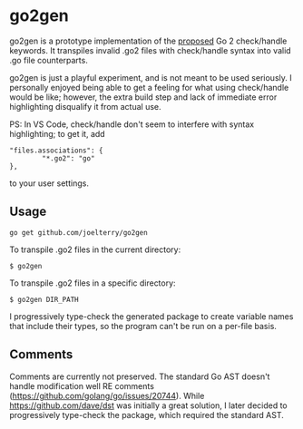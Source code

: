 # go2gen

go2gen is a prototype implementation of the [proposed](https://go.googlesource.com/proposal/+/master/design/go2draft-error-handling.md) Go 2 check/handle keywords. It transpiles invalid .go2 files with check/handle syntax into valid .go file counterparts.

go2gen is just a playful experiment, and is not meant to be used seriously. I personally enjoyed being able to get a feeling for what using check/handle would be like; however, the extra build step and lack of immediate error highlighting disqualify it from actual use.

PS: In VS Code, check/handle don't seem to interfere with syntax highlighting; to get it, add     
```
"files.associations": {
        "*.go2": "go"
},
```
to your user settings.

## Usage

```
go get github.com/joelterry/go2gen
```

To transpile .go2 files in the current directory:
```
$ go2gen
```

To transpile .go2 files in a specific directory:
```
$ go2gen DIR_PATH
```

I progressively type-check the generated package to create variable names that include their types, so the program can't be run on a per-file basis.

## Comments

Comments are currently not preserved. The standard Go AST doesn't handle modification well RE comments (https://github.com/golang/go/issues/20744). While https://github.com/dave/dst was initially a great solution, I later decided to progressively type-check the package, which required the standard AST. 